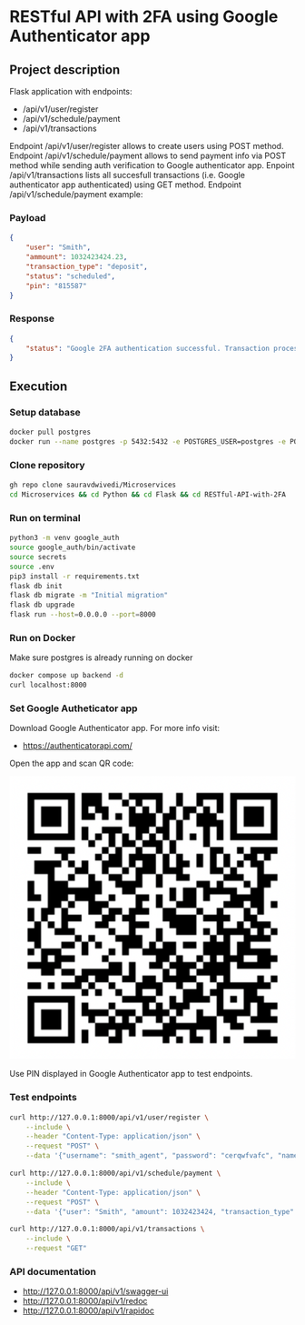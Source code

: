 # RESTful API with 2FA using Google Authenticator app

## Project description

Flask application with endpoints:

- /api/v1/user/register
- /api/v1/schedule/payment
- /api/v1/transactions

Endpoint /api/v1/user/register allows to create users using POST method. Endpoint /api/v1/schedule/payment allows to send payment info via POST method while sending auth verification to Google authenticator app. Enpoint /api/v1/transactions lists all succesfull transactions (i.e. Google authenticator app authenticated) using GET method. Endpoint /api/v1/schedule/payment example:

### Payload
```json
{
    "user": "Smith", 
    "ammount": 1032423424.23,
    "transaction_type": "deposit",
    "status": "scheduled",
    "pin": "815587"
}
```

### Response
```json
{
    "status": "Google 2FA authentication successful. Transaction processed!"
}
```

## Execution

### Setup database

```bash
docker pull postgres
docker run --name postgres -p 5432:5432 -e POSTGRES_USER=postgres -e POSTGRES_PASSWORD=password -d postgres
```

### Clone repository 

```bash
gh repo clone sauravdwivedi/Microservices
cd Microservices && cd Python && cd Flask && cd RESTful-API-with-2FA
```

### Run on terminal
  
```bash
python3 -m venv google_auth
source google_auth/bin/activate
source secrets
source .env
pip3 install -r requirements.txt
flask db init 
flask db migrate -m "Initial migration"
flask db upgrade
flask run --host=0.0.0.0 --port=8000
```

### Run on Docker

Make sure postgres is already running on docker

```bash
docker compose up backend -d
curl localhost:8000
```

### Set Google Autheticator app

Download Google Authenticator app. For more info visit:

- https://authenticatorapi.com/

Open the app and scan QR code:

![QR code](QRcode.png?raw=true "Title")

Use PIN displayed in Google Authenticator app to test endpoints.

### Test endpoints

```bash
curl http://127.0.0.1:8000/api/v1/user/register \
    --include \
    --header "Content-Type: application/json" \
    --request "POST" \
    --data '{"username": "smith_agent", "password": "cerqwfvafc", "name": "Agent Smith"}'
```

```bash
curl http://127.0.0.1:8000/api/v1/schedule/payment \
    --include \
    --header "Content-Type: application/json" \
    --request "POST" \
    --data '{"user": "Smith", "amount": 1032423424, "transaction_type": "deposit", "status": "scheduled", "pin": "815587"}'
```

```bash
curl http://127.0.0.1:8000/api/v1/transactions \
    --include \
    --request "GET"
```

### API documentation

- http://127.0.0.1:8000/api/v1/swagger-ui
- http://127.0.0.1:8000/api/v1/redoc
- http://127.0.0.1:8000/api/v1/rapidoc